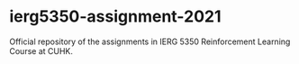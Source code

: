 # ierg5350-assignment-2021
Official repository of the assignments in IERG 5350 Reinforcement Learning Course at CUHK.
